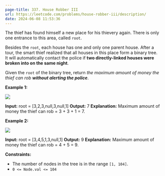```yaml
---
page-title: 337. House Robber III
url: https://leetcode.com/problems/house-robber-iii/description/
date: 2024-06-08 11:53:36
---
```

The thief has found himself a new place for his thievery again. There is only one entrance to this area, called `root`.

Besides the `root`, each house has one and only one parent house. After a tour, the smart thief realized that all houses in this place form a binary tree. It will automatically contact the police if **two directly-linked houses were broken into on the same night**.

Given the `root` of the binary tree, return *the maximum amount of money the thief can rob **without alerting the police***.

**Example 1:**

![](https://assets.leetcode.com/uploads/2021/03/10/rob1-tree.jpg)

**Input:** root = \[3,2,3,null,3,null,1\]
**Output:** 7
**Explanation:** Maximum amount of money the thief can rob = 3 + 3 + 1 = 7.

**Example 2:**

![](https://assets.leetcode.com/uploads/2021/03/10/rob2-tree.jpg)

**Input:** root = \[3,4,5,1,3,null,1\]
**Output:** 9
**Explanation:** Maximum amount of money the thief can rob = 4 + 5 = 9.

**Constraints:**

-   The number of nodes in the tree is in the range `[1, 104]`.
-   `0 <= Node.val <= 104`